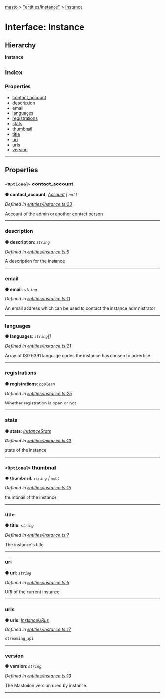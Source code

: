 [masto](../README.md) > ["entities/instance"](../modules/_entities_instance_.md) > [Instance](../interfaces/_entities_instance_.instance.md)

# Interface: Instance

## Hierarchy

**Instance**

## Index

### Properties

* [contact_account](_entities_instance_.instance.md#contact_account)
* [description](_entities_instance_.instance.md#description)
* [email](_entities_instance_.instance.md#email)
* [languages](_entities_instance_.instance.md#languages)
* [registrations](_entities_instance_.instance.md#registrations)
* [stats](_entities_instance_.instance.md#stats)
* [thumbnail](_entities_instance_.instance.md#thumbnail)
* [title](_entities_instance_.instance.md#title)
* [uri](_entities_instance_.instance.md#uri)
* [urls](_entities_instance_.instance.md#urls)
* [version](_entities_instance_.instance.md#version)

---

## Properties

<a id="contact_account"></a>

### `<Optional>` contact_account

**● contact_account**: *[Account](_entities_account_.account.md) \| `null`*

*Defined in [entities/instance.ts:23](https://github.com/neet/masto.js/blob/3b7330b/src/entities/instance.ts#L23)*

Account of the admin or another contact person

___
<a id="description"></a>

###  description

**● description**: *`string`*

*Defined in [entities/instance.ts:9](https://github.com/neet/masto.js/blob/3b7330b/src/entities/instance.ts#L9)*

A description for the instance

___
<a id="email"></a>

###  email

**● email**: *`string`*

*Defined in [entities/instance.ts:11](https://github.com/neet/masto.js/blob/3b7330b/src/entities/instance.ts#L11)*

An email address which can be used to contact the instance administrator

___
<a id="languages"></a>

###  languages

**● languages**: *`string`[]*

*Defined in [entities/instance.ts:21](https://github.com/neet/masto.js/blob/3b7330b/src/entities/instance.ts#L21)*

Array of ISO 6391 language codes the instance has chosen to advertise

___
<a id="registrations"></a>

###  registrations

**● registrations**: *`boolean`*

*Defined in [entities/instance.ts:25](https://github.com/neet/masto.js/blob/3b7330b/src/entities/instance.ts#L25)*

Whether registration is open or not

___
<a id="stats"></a>

###  stats

**● stats**: *[InstanceStats](_entities_instance_.instancestats.md)*

*Defined in [entities/instance.ts:19](https://github.com/neet/masto.js/blob/3b7330b/src/entities/instance.ts#L19)*

stats of the instance

___
<a id="thumbnail"></a>

### `<Optional>` thumbnail

**● thumbnail**: *`string` \| `null`*

*Defined in [entities/instance.ts:15](https://github.com/neet/masto.js/blob/3b7330b/src/entities/instance.ts#L15)*

thumbnail of the instance

___
<a id="title"></a>

###  title

**● title**: *`string`*

*Defined in [entities/instance.ts:7](https://github.com/neet/masto.js/blob/3b7330b/src/entities/instance.ts#L7)*

The instance's title

___
<a id="uri"></a>

###  uri

**● uri**: *`string`*

*Defined in [entities/instance.ts:5](https://github.com/neet/masto.js/blob/3b7330b/src/entities/instance.ts#L5)*

URI of the current instance

___
<a id="urls"></a>

###  urls

**● urls**: *[InstanceURLs](_entities_instance_.instanceurls.md)*

*Defined in [entities/instance.ts:17](https://github.com/neet/masto.js/blob/3b7330b/src/entities/instance.ts#L17)*

`streaming_api`

___
<a id="version"></a>

###  version

**● version**: *`string`*

*Defined in [entities/instance.ts:13](https://github.com/neet/masto.js/blob/3b7330b/src/entities/instance.ts#L13)*

The Mastodon version used by instance.

___

